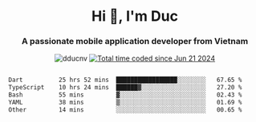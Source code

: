 <h1 align="center">
  Hi 👋, I'm  Duc</h1>
<h3 align="center">A passionate mobile application developer from Vietnam</h3>  
  
<p align="center"> <img src="https://komarev.com/ghpvc/?username=dducnv&label=Profile%20views&color=0e75b6&style=flat" alt="dducnv" /> 
<a href="https://wakatime.com/@4d2a2cd9-1bcb-4dd1-84a4-dce128a35137"><img src="https://wakatime.com/badge/user/4d2a2cd9-1bcb-4dd1-84a4-dce128a35137.svg" alt="Total time coded since Jun 21 2024" /></a>
</p>  

<div style="width: 100vw; overflow-x: auto; flex:center">
  <!--START_SECTION:waka-->

```txt
Dart          25 hrs 52 mins  █████████████████░░░░░░░░   67.65 %
TypeScript    10 hrs 24 mins  ██████▓░░░░░░░░░░░░░░░░░░   27.20 %
Bash          55 mins         ▓░░░░░░░░░░░░░░░░░░░░░░░░   02.43 %
YAML          38 mins         ▒░░░░░░░░░░░░░░░░░░░░░░░░   01.69 %
Other         14 mins         ░░░░░░░░░░░░░░░░░░░░░░░░░   00.65 %
```

<!--END_SECTION:waka-->
</div>




  
